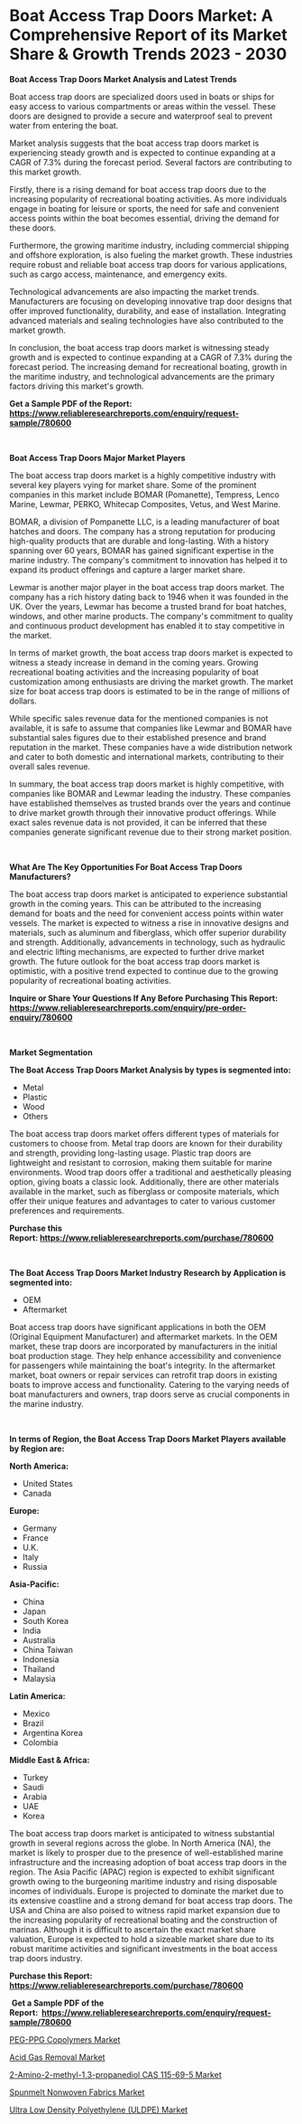 <p><h1>Boat Access Trap Doors Market: A Comprehensive Report of its Market Share & Growth Trends 2023 - 2030</h1></p><p><strong>Boat Access Trap Doors Market Analysis and Latest Trends</strong></p>
<p><p>Boat access trap doors are specialized doors used in boats or ships for easy access to various compartments or areas within the vessel. These doors are designed to provide a secure and waterproof seal to prevent water from entering the boat.</p><p>Market analysis suggests that the boat access trap doors market is experiencing steady growth and is expected to continue expanding at a CAGR of 7.3% during the forecast period. Several factors are contributing to this market growth.</p><p>Firstly, there is a rising demand for boat access trap doors due to the increasing popularity of recreational boating activities. As more individuals engage in boating for leisure or sports, the need for safe and convenient access points within the boat becomes essential, driving the demand for these doors.</p><p>Furthermore, the growing maritime industry, including commercial shipping and offshore exploration, is also fueling the market growth. These industries require robust and reliable boat access trap doors for various applications, such as cargo access, maintenance, and emergency exits.</p><p>Technological advancements are also impacting the market trends. Manufacturers are focusing on developing innovative trap door designs that offer improved functionality, durability, and ease of installation. Integrating advanced materials and sealing technologies have also contributed to the market growth.</p><p>In conclusion, the boat access trap doors market is witnessing steady growth and is expected to continue expanding at a CAGR of 7.3% during the forecast period. The increasing demand for recreational boating, growth in the maritime industry, and technological advancements are the primary factors driving this market's growth.</p></p>
<p><strong>Get a Sample PDF of the Report:&nbsp; <a href="https://www.reliableresearchreports.com/enquiry/request-sample/780600">https://www.reliableresearchreports.com/enquiry/request-sample/780600</a></strong></p>
<p>&nbsp;</p>
<p><strong>Boat Access Trap Doors Major Market Players</strong></p>
<p><p>The boat access trap doors market is a highly competitive industry with several key players vying for market share. Some of the prominent companies in this market include BOMAR (Pomanette), Tempress, Lenco Marine, Lewmar, PERKO, Whitecap Composites, Vetus, and West Marine. </p><p>BOMAR, a division of Pompanette LLC, is a leading manufacturer of boat hatches and doors. The company has a strong reputation for producing high-quality products that are durable and long-lasting. With a history spanning over 60 years, BOMAR has gained significant expertise in the marine industry. The company's commitment to innovation has helped it to expand its product offerings and capture a larger market share.</p><p>Lewmar is another major player in the boat access trap doors market. The company has a rich history dating back to 1946 when it was founded in the UK. Over the years, Lewmar has become a trusted brand for boat hatches, windows, and other marine products. The company's commitment to quality and continuous product development has enabled it to stay competitive in the market.</p><p>In terms of market growth, the boat access trap doors market is expected to witness a steady increase in demand in the coming years. Growing recreational boating activities and the increasing popularity of boat customization among enthusiasts are driving the market growth. The market size for boat access trap doors is estimated to be in the range of millions of dollars.</p><p>While specific sales revenue data for the mentioned companies is not available, it is safe to assume that companies like Lewmar and BOMAR have substantial sales figures due to their established presence and brand reputation in the market. These companies have a wide distribution network and cater to both domestic and international markets, contributing to their overall sales revenue.</p><p>In summary, the boat access trap doors market is highly competitive, with companies like BOMAR and Lewmar leading the industry. These companies have established themselves as trusted brands over the years and continue to drive market growth through their innovative product offerings. While exact sales revenue data is not provided, it can be inferred that these companies generate significant revenue due to their strong market position.</p></p>
<p>&nbsp;</p>
<p><strong>What Are The Key Opportunities For Boat Access Trap Doors Manufacturers?</strong></p>
<p><p>The boat access trap doors market is anticipated to experience substantial growth in the coming years. This can be attributed to the increasing demand for boats and the need for convenient access points within water vessels. The market is expected to witness a rise in innovative designs and materials, such as aluminum and fiberglass, which offer superior durability and strength. Additionally, advancements in technology, such as hydraulic and electric lifting mechanisms, are expected to further drive market growth. The future outlook for the boat access trap doors market is optimistic, with a positive trend expected to continue due to the growing popularity of recreational boating activities.</p></p>
<p><strong>Inquire or Share Your Questions If Any Before Purchasing This Report: <a href="https://www.reliableresearchreports.com/enquiry/pre-order-enquiry/780600">https://www.reliableresearchreports.com/enquiry/pre-order-enquiry/780600</a></strong></p>
<p>&nbsp;</p>
<p><strong>Market Segmentation</strong></p>
<p><strong>The Boat Access Trap Doors Market Analysis by types is segmented into:</strong></p>
<p><ul><li>Metal</li><li>Plastic</li><li>Wood</li><li>Others</li></ul></p>
<p><p>The boat access trap doors market offers different types of materials for customers to choose from. Metal trap doors are known for their durability and strength, providing long-lasting usage. Plastic trap doors are lightweight and resistant to corrosion, making them suitable for marine environments. Wood trap doors offer a traditional and aesthetically pleasing option, giving boats a classic look. Additionally, there are other materials available in the market, such as fiberglass or composite materials, which offer their unique features and advantages to cater to various customer preferences and requirements.</p></p>
<p><strong>Purchase this Report:&nbsp;<a href="https://www.reliableresearchreports.com/purchase/780600">https://www.reliableresearchreports.com/purchase/780600</a></strong></p>
<p>&nbsp;</p>
<p><strong>The Boat Access Trap Doors Market Industry Research by Application is segmented into:</strong></p>
<p><ul><li>OEM</li><li>Aftermarket</li></ul></p>
<p><p>Boat access trap doors have significant applications in both the OEM (Original Equipment Manufacturer) and aftermarket markets. In the OEM market, these trap doors are incorporated by manufacturers in the initial boat production stage. They help enhance accessibility and convenience for passengers while maintaining the boat's integrity. In the aftermarket market, boat owners or repair services can retrofit trap doors in existing boats to improve access and functionality. Catering to the varying needs of boat manufacturers and owners, trap doors serve as crucial components in the marine industry.</p></p>
<p>&nbsp;</p>
<p><strong>In terms of Region, the Boat Access Trap Doors Market Players available by Region are:</strong></p>
<p>
    <p> <strong> North America: </strong>
        <ul>
            <li>United States</li>
            <li>Canada</li>
        </ul>
        </p> 
    <p> <strong> Europe: </strong>
        <ul>
            <li>Germany</li>
            <li>France</li>
            <li>U.K.</li>
            <li>Italy</li>
            <li>Russia</li>
        </ul>
        </p> 
    <p> <strong> Asia-Pacific: </strong>
        <ul>
            <li>China</li>
            <li>Japan</li>
            <li>South Korea</li>
            <li>India</li>
            <li>Australia</li>
            <li>China Taiwan</li>
            <li>Indonesia</li>
            <li>Thailand</li>
            <li>Malaysia</li>
        </ul>
        </p> 
    <p> <strong> Latin America: </strong>
        <ul>
            <li>Mexico</li>
            <li>Brazil</li>
            <li>Argentina Korea</li>
            <li>Colombia</li>
        </ul>
        </p> 
    <p> <strong> Middle East & Africa: </strong>
        <ul>
            <li>Turkey</li>
            <li>Saudi</li>
            <li>Arabia</li>
            <li>UAE</li>
            <li>Korea</li>
        </ul>
    </p>
    </p>
<p><p>The boat access trap doors market is anticipated to witness substantial growth in several regions across the globe. In North America (NA), the market is likely to prosper due to the presence of well-established marine infrastructure and the increasing adoption of boat access trap doors in the region. The Asia Pacific (APAC) region is expected to exhibit significant growth owing to the burgeoning maritime industry and rising disposable incomes of individuals. Europe is projected to dominate the market due to its extensive coastline and a strong demand for boat access trap doors. The USA and China are also poised to witness rapid market expansion due to the increasing popularity of recreational boating and the construction of marinas. Although it is difficult to ascertain the exact market share valuation, Europe is expected to hold a sizeable market share due to its robust maritime activities and significant investments in the boat access trap doors industry.</p></p>
<p><strong>Purchase this Report: <a href="https://www.reliableresearchreports.com/purchase/780600">https://www.reliableresearchreports.com/purchase/780600</a></strong></p>
<p>&nbsp;<strong>Get a Sample PDF of the Report:&nbsp;&nbsp;<a href="https://www.reliableresearchreports.com/enquiry/request-sample/780600">https://www.reliableresearchreports.com/enquiry/request-sample/780600</a></strong></p>
<p><strong></strong></p>
<p><p><a href="https://www.linkedin.com/pulse/peg-ppg-copolymers-market-size-share-amp-trends-analysis/">PEG-PPG Copolymers Market</a></p><p><a href="https://www.linkedin.com/pulse/acid-gas-removal-market-size-share-amp-trends-analysis/">Acid Gas Removal Market</a></p><p><a href="https://medium.com/@henrykihn/2-amino-2-methyl-1-3-propanediol-cas-115-69-5-market-comprehensive-assessment-by-type-8681502c4e64">2-Amino-2-methyl-1,3-propanediol CAS 115-69-5 Market</a></p><p><a href="https://medium.com/@beaugrant15/spunmelt-nonwoven-fabrics-market-research-report-its-history-and-forecast-2023-to-2030-ce48f4f29f20">Spunmelt Nonwoven Fabrics Market</a></p><p><a href="https://www.linkedin.com/pulse/ultra-low-density-polyethylene-uldpe-market-size-share-global/">Ultra Low Density Polyethylene (ULDPE) Market</a></p></p>